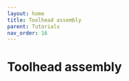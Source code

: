 ```yaml
--- 
layout: home
title: Toolhead assembly
parent: Tutorials
nav_order: 16
--- 
```

# Toolhead assembly
